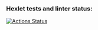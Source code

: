 ### Hexlet tests and linter status:
[![Actions Status](https://github.com/probably-kit/backend-project-lvl1/workflows/hexlet-check/badge.svg)](https://github.com/probably-kit/backend-project-lvl1/actions)